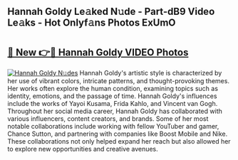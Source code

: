 ## Hannah Goldy Le𝚊ked N𝚞de - Part-dB9 Video Le𝚊ks - Hot Onlyf𝚊ns Photos ExUmO

# <h2><a href="http://ac26911.deff.icu/?id=Hannah+Goldy">🔗 New 👉🔴 Hannah Goldy VIDEO Photos</a></h2>

[![Hannah Goldy N𝚞des](https://i.imgur.com/rIISA9y.gif)](http://ac26911.deff.icu/?id=Hannah+Goldy)
Hannah Goldy's artistic style is characterized by her use of vibrant colors, intricate patterns, and thought-provoking themes. Her works often explore the human condition, examining topics such as identity, emotions, and the passage of time. Hannah Goldy's influences include the works of Yayoi Kusama, Frida Kahlo, and Vincent van Gogh. Throughout her social media career, Hannah Goldy has collaborated with various influencers, content creators, and brands. Some of her most notable collaborations include working with fellow YouTuber and gamer, Chance Sutton, and partnering with companies like Boost Mobile and Nike. These collaborations not only helped expand her reach but also allowed her to explore new opportunities and creative avenues.
